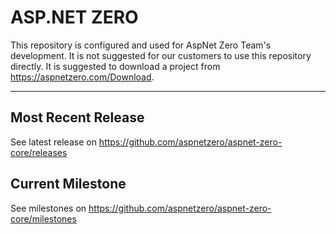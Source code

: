 # ASP.NET ZERO

This repository is configured and used for AspNet Zero Team's development. 
It is not suggested for our customers to use this repository directly. It is suggested to download a project from https://aspnetzero.com/Download.

____________

## Most Recent Release

See latest release on https://github.com/aspnetzero/aspnet-zero-core/releases

## Current Milestone

See milestones on https://github.com/aspnetzero/aspnet-zero-core/milestones

